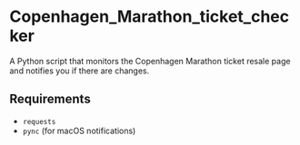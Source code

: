 # Copenhagen_Marathon_ticket_checker
A Python script that monitors the Copenhagen Marathon ticket resale page and notifies you if there are changes.


## Requirements

- `requests`  
- `pync` (for macOS notifications)

